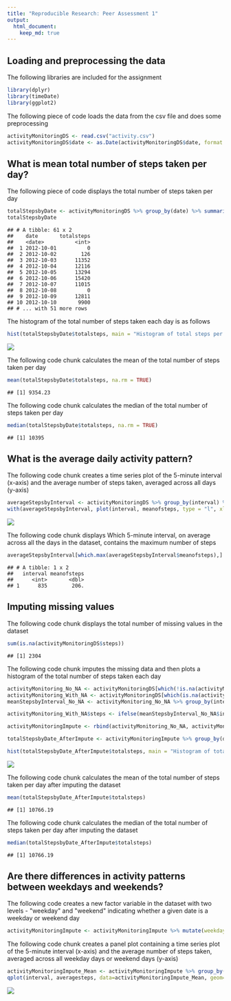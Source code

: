 ```yaml
---
title: "Reproducible Research: Peer Assessment 1"
output: 
  html_document:
    keep_md: true
---
```




## Loading and preprocessing the data

The following libraries are included for the assignment

```r
library(dplyr)
library(timeDate)
library(ggplot2)
```

The following piece of code loads the data from the csv file and does some preprocessing

```r
activityMonitoringDS <- read.csv("activity.csv")
activityMonitoringDS$date <- as.Date(activityMonitoringDS$date, format = "%Y-%m-%d")
```


## What is mean total number of steps taken per day?

The following piece of code displays the total number of steps taken per day

```r
totalStepsbyDate <- activityMonitoringDS %>% group_by(date) %>% summarise(totalsteps = sum(steps, na.rm=TRUE))
totalStepsbyDate
```

```
## # A tibble: 61 x 2
##    date       totalsteps
##    <date>          <int>
##  1 2012-10-01          0
##  2 2012-10-02        126
##  3 2012-10-03      11352
##  4 2012-10-04      12116
##  5 2012-10-05      13294
##  6 2012-10-06      15420
##  7 2012-10-07      11015
##  8 2012-10-08          0
##  9 2012-10-09      12811
## 10 2012-10-10       9900
## # ... with 51 more rows
```

The histogram of the total number of steps taken each day is as follows

```r
hist(totalStepsbyDate$totalsteps, main = "Histogram of total steps per day", breaks = 25, xlab="Total steps per day", ylab="Frequency")
```

![](PA1_template_files/figure-html/unnamed-chunk-4-1.png)<!-- -->

The following code chunk calculates the mean of the total number of steps taken per day 

```r
mean(totalStepsbyDate$totalsteps, na.rm = TRUE)
```

```
## [1] 9354.23
```

The following code chunk calculates the median of the total number of steps taken per day

```r
median(totalStepsbyDate$totalsteps, na.rm = TRUE)
```

```
## [1] 10395
```


## What is the average daily activity pattern?

The following code chunk creates a time series plot of the 5-minute interval (x-axis) and the average number of steps taken, averaged across all days (y-axis)

```r
averageStepsbyInterval <- activityMonitoringDS %>% group_by(interval) %>% summarise(meanofsteps = mean(steps, na.rm = TRUE))
with(averageStepsbyInterval, plot(interval, meanofsteps, type = "l", xlab="5-minute interval", ylab="average number of steps taken", main="average daily activity pattern"))
```

![](PA1_template_files/figure-html/unnamed-chunk-7-1.png)<!-- -->

The following code chunk displays Which 5-minute interval, on average across all the days in the dataset, contains the maximum number of steps

```r
averageStepsbyInterval[which.max(averageStepsbyInterval$meanofsteps),]
```

```
## # A tibble: 1 x 2
##   interval meanofsteps
##      <int>       <dbl>
## 1      835        206.
```


## Imputing missing values

The following code chunk displays the total number of missing values in the dataset

```r
sum(is.na(activityMonitoringDS$steps))
```

```
## [1] 2304
```

The following code chunk imputes the missing data and then plots a histogram of the total number of steps taken each day

```r
activityMonitoring_No_NA <- activityMonitoringDS[which(!is.na(activityMonitoringDS$steps)),]
activityMonitoring_With_NA <- activityMonitoringDS[which(is.na(activityMonitoringDS$steps)),]
meanStepsbyInterval_No_NA <- activityMonitoring_No_NA %>% group_by(interval) %>% summarise(averagesteps = mean(steps))

activityMonitoring_With_NA$steps <- ifelse(meanStepsbyInterval_No_NA$interval==activityMonitoring_With_NA$interval, meanStepsbyInterval_No_NA$averagesteps)

activityMonitoringImpute <- rbind(activityMonitoring_No_NA, activityMonitoring_With_NA)

totalStepsbyDate_AfterImpute <- activityMonitoringImpute %>% group_by(date) %>% summarise(totalsteps = sum(steps))

hist(totalStepsbyDate_AfterImpute$totalsteps, main = "Histogram of total steps per day", breaks = 25, xlab="Total steps per day", ylab="Frequency")
```

![](PA1_template_files/figure-html/unnamed-chunk-10-1.png)<!-- -->

The following code chunk calculates the mean of the total number of steps taken per day after imputing the dataset

```r
mean(totalStepsbyDate_AfterImpute$totalsteps)
```

```
## [1] 10766.19
```

The following code chunk calculates the median of the total number of steps taken per day after imputing the dataset

```r
median(totalStepsbyDate_AfterImpute$totalsteps)
```

```
## [1] 10766.19
```


## Are there differences in activity patterns between weekdays and weekends?

The following code creates a new factor variable in the dataset with two levels - "weekday" and "weekend" indicating whether a given date is a weekday or weekend day

```r
activityMonitoringImpute <- activityMonitoringImpute %>% mutate(weekdayflag = ifelse(isWeekday(date)==TRUE, "Weekday", "weekend"))
```

The following code chunk creates a panel plot containing a time series plot of the 5-minute interval (x-axis) and the average number of steps taken, averaged across all weekday days or weekend days (y-axis)

```r
activityMonitoringImpute_Mean <- activityMonitoringImpute %>% group_by(interval,weekdayflag) %>% summarise(averagesteps = mean(steps))
qplot(interval, averagesteps, data=activityMonitoringImpute_Mean, geom="line", facets = weekdayflag~., xlab="Interval", ylab = "average steps", main="Average steps pattern by weekdays and weekends")
```

![](PA1_template_files/figure-html/unnamed-chunk-14-1.png)<!-- -->
